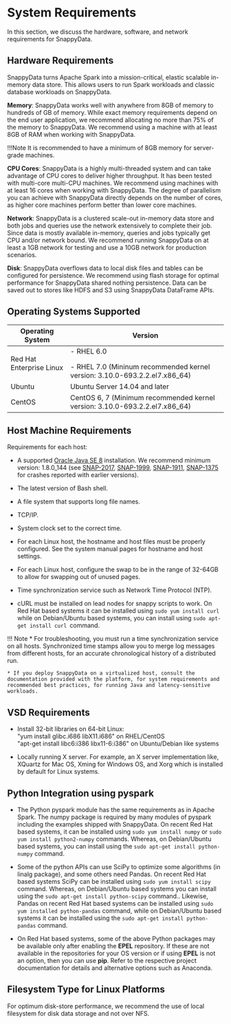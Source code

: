 # System Requirements

In this section, we discuss the hardware, software, and network requirements for SnappyData.

## Hardware  Requirements

SnappyData turns Apache Spark into a mission-critical, elastic scalable in-memory data store. This allows users to run Spark workloads and classic database workloads on SnappyData.

**Memory**: SnappyData works well with anywhere from 8GB of memory to hundreds of GB of memory. While exact memory requirements depend on the end user application, we recommend allocating no more than 75% of the memory to SnappyData. We recommend using a machine with at least 8GB of RAM when working with SnappyData.

!!!Note
	It is recommended to have a minimum of 8GB memory for server-grade machines.
    
**CPU Cores**: SnappyData is a highly multi-threaded system and can take advantage of CPU cores to deliver higher throughput. It has been tested with multi-core multi-CPU machines. We recommend using machines with at least 16 cores when working with SnappyData. The degree of parallelism you can achieve with SnappyData directly depends on the number of cores, as higher core machines perform better than lower core machines.

**Network**: SnappyData is a clustered scale-out in-memory data store and both jobs and queries use the network extensively to complete their job. Since data is mostly available in-memory, queries and jobs typically get CPU and/or network bound. We recommend running SnappyData on at least a 1GB network for testing and use a 10GB network for production scenarios.

**Disk**: SnappyData overflows data to local disk files and tables can be configured for persistence. We recommend using flash storage for optimal performance for SnappyData shared nothing persistence. Data can be saved out to stores like HDFS and S3 using SnappyData DataFrame APIs.


## Operating Systems Supported

| Operating System| Version |
|--------|--------|
|Red Hat Enterprise Linux|- RHEL 6.0 </p> - RHEL 7.0 (Mininum recommended kernel version: 3.10.0-693.2.2.el7.x86_64)|
|Ubuntu|Ubuntu Server 14.04 and later||
|CentOS|CentOS 6, 7 (Minimum recommended kernel version: 3.10.0-693.2.2.el7.x86_64)|


## Host Machine Requirements
Requirements for each host:

* A supported [Oracle Java SE 8](http://www.oracle.com/technetwork/java/javase/downloads) installation. We recommend minimum version: 1.8.0_144 (see [SNAP-2017](https://jira.snappydata.io/browse/SNAP-2017), [SNAP-1999](https://jira.snappydata.io/browse/SNAP-1999), [SNAP-1911](https://jira.snappydata.io/browse/SNAP-1911), [SNAP-1375](https://jira.snappydata.io/browse/SNAP-1375) for crashes reported with earlier versions).

* The latest version of Bash shell.

* A file system that supports long file names.

* TCP/IP.

* System clock set to the correct time.

* For each Linux host, the hostname and host files must be properly configured. See the system manual pages for hostname and host settings.

* For each Linux host, configure the swap to be in the range of 32-64GB to allow for swapping out of unused pages.

* Time synchronization service such as Network Time Protocol (NTP).

* cURL must be installed on lead nodes for snappy scripts to work. On Red Hat based systems it can be installed using `sudo yum install curl` while on Debian/Ubuntu based systems, you can install using `sudo apt-get install curl `command.

!!! Note
	* For troubleshooting, you must run a time synchronization service on all hosts. Synchronized time stamps allow you to merge log messages from different hosts, for an accurate chronological history of a distributed run.

	* If you deploy SnappyData on a virtualized host, consult the documentation provided with the platform, for system requirements and recommended best practices, for running Java and latency-sensitive workloads.

## VSD Requirements
- Install 32-bit libraries on 64-bit Linux:</br>
	"yum install glibc.i686 libX11.i686" on RHEL/CentOS</br>
	"apt-get install libc6:i386 libx11-6:i386" on Ubuntu/Debian like systems</br>

- Locally running X server. For example, an X server implementation like, XQuartz for Mac OS, Xming for Windows OS, and Xorg which is installed by default for Linux systems.

## Python Integration using pyspark 
-	The Python pyspark module has the same requirements as in Apache Spark. The numpy package is required by many modules of pyspark including the examples shipped with SnappyData. On recent Red Hat based systems, it can be installed using `sudo yum install numpy` or `sudo yum install python2-numpy` commands. Whereas, on Debian/Ubuntu based systems, you can install using the `sudo apt-get install python-numpy` command.

-	Some of the python APIs can use SciPy to optimize some algorithms (in linalg package), and some others need Pandas. On recent Red Hat based systems SciPy can be installed using `sudo yum install scipy` command. Whereas,  on Debian/Ubuntu based systems you can install using the `sudo apt-get install python-scipy` command.. Likewise, Pandas on recent Red Hat based systems can be installed using `sudo yum installed python-pandas` command, while on Debian/Ubuntu based systems it can be installed using the `sudo apt-get install python-pandas` command.

-	On Red Hat based systems, some of the above Python packages may be available only after enabling the **EPEL** repository. If these are not available in the repositories for your OS version or if using **EPEL** is not an option, then you can use **pip**. Refer to the respective project documentation for details and alternative options such as Anaconda.

## Filesystem Type for Linux Platforms

For optimum disk-store performance, we recommend the use of local filesystem for disk data storage and not over NFS.


